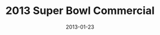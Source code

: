 ---
layout: media
category: media
title: "2013 Super Bowl Commercial"
date: 2013-01-23
description: "2013 Super Bowl"
tag: 
 - super-bowl
video: "http://s3.amazonaws.com/crossroads-media/other-media/video/2013%20Super%20Bowl%20Commercial.mp4"
video-poster: "http://s3.amazonaws.com/crossroads-media/images/super bowl still.jpg"
---